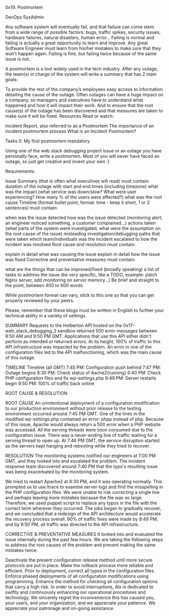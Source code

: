 0x19. Postmortem

DevOps	SysAdmin



Any software system will eventually fail, and that failure can come stem from a wide range of possible factors: bugs, traffic spikes, security issues, hardware failures, natural disasters, human error… Failing is normal and failing is actually a great opportunity to learn and improve. Any great Software Engineer must learn from his/her mistakes to make sure that they won’t happen again. Failing is fine, but failing twice because of the same issue is not.

A postmortem is a tool widely used in the tech industry. After any outage, the team(s) in charge of the system will write a summary that has 2 main goals:

To provide the rest of the company’s employees easy access to information detailing the cause of the outage. Often outages can have a huge impact on a company, so managers and executives have to understand what happened and how it will impact their work.
And to ensure that the root cause(s) of the outage has been discovered and that measures are taken to make sure it will be fixed.
Resources
Read or watch:

Incident Report, also referred to as a Postmortem
The importance of an incident postmortem process
What is an Incident Postmortem?


Tasks
0. My first postmortem
mandatory


Using one of the web stack debugging project issue or an outage you have personally face, write a postmortem. Most of you will never have faced an outage, so just get creative and invent your own :)

Requirements:

Issue Summary (that is often what executives will read) must contain:
duration of the outage with start and end times (including timezone)
what was the impact (what service was down/slow? What were user experiencing? How many % of the users were affected?)
what was the root cause
Timeline (format bullet point, format: time - keep it short, 1 or 2 sentences) must contain:

when was the issue detected
how was the issue detected (monitoring alert, an engineer noticed something, a customer complained…)
actions taken (what parts of the system were investigated, what were the assumption on the root cause of the issue)
misleading investigation/debugging paths that were taken
which team/individuals was the incident escalated to
how the incident was resolved
Root cause and resolution must contain:

explain in detail what was causing the issue
explain in detail how the issue was fixed
Corrective and preventative measures must contain:

what are the things that can be improved/fixed (broadly speaking)
a list of tasks to address the issue (be very specific, like a TODO, example: patch Nginx server, add monitoring on server memory…)
Be brief and straight to the point, between 400 to 600 words

While postmortem format can vary, stick to this one so that you can get properly reviewed by your peers.

Please, remember that these blogs must be written in English to further your technical ability in a variety of settings.





SUMMARY
Requests to the Holberton API hosted on the 0x17-web_stack_debugging_3 sandbox returned 500 error messages between 8:50 AM and 9:50 PM GMT. Applications that use this API either didn't perform as intended or returned errors. At its height, 100% of traffic to this API infrastructure was impacted by the problem. An error in one of the configuration files led to the API malfunctioning, which was the main cause of this outage.

TIMELINE
Timeline (all GMT)
7:45 PM: Configuration push behind
7:47 PM: Outage begins
8:30 PM: Check status of Aache2(running)
8:40 PM: Check PHP configuration files and fix wp-settings.php
9:49 PM: Server restarts begin
9:50 PM: 100% of traffic back online


ROOT CAUSE & RESOLUTION

ROOT CAUSE
An unintentional deployment of a configuration modification to our production environment without prior release to the testing environment occurred around 7:45 PM GMT. One of the lines in the modified wp-settings.php contained an error: phpp instead of php. Because of this issue, Apache would always return a 500 error when a PHP website was accessed. All the serving threads were soon consumed due to the configuration issue. There was a never-ending line of traffic waiting for a serving thread to open up. At 7:46 PM GMT, the service disruption started as the servers kept hanging and rebooting while they tried to recover.


RESOLUTION
The monitoring systems notified our engineers at 7:00 PM GMT, and they looked into and escalated the problem. The incident response team discovered around 7:40 PM that the typo's resulting issue was being exacerbated by the monitoring system.

We tried to restart Apache2 at 8:30 PM, and it was operating normally. This prompted us to use ltrace to examine server logs and find the misspelling in the PHP configuration files. We were unable to risk correcting a single line and perhaps leaving more mistakes because the file was so large. Therefore, we used puppet script to replace any typos in the file with the correct term wherever they occurred.
The jobs began to gradually recover, and we concluded that a redesign of the API architecture would accelerate the recovery process overall. 90% of traffic fixes were made by 9:49 PM, and by 9:50 PM, all traffic was directed to the API infrastructure.


CORRECTIVE & PREVENTATIVE MEASURES
It looked into and evaluated the issue internally during the past few hours. We are taking the following steps to address the root causes of the problem and prevent making the same mistakes twice:

Deactivate the present configuration release method until more secure protocols are put in place.
Make the rollback process more reliable and efficient.
Prior to deployment, correct all typos in the configuration files.
Enforce phased deployments of all configuration modifications using programming.
Enhance the method for checking all configuration options that carry a high risk.
In order to avoid interruptions, Alx is dedicated to swiftly and continuously enhancing our operational procedures and technology. We sincerely regret the inconvenience this has caused you, your users, and your organization, and we appreciate your patience. We appreciate your patronage and on-going assistance.
